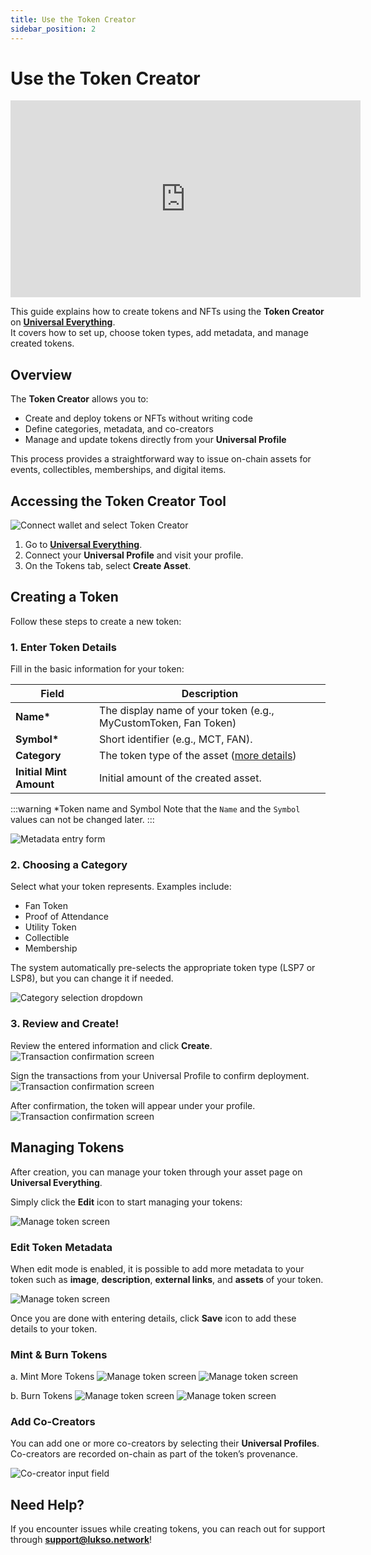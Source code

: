 ```yaml
---
title: Use the Token Creator
sidebar_position: 2
---
```


# Use the Token Creator

<div class="video-container">
<iframe width="560" height="315" src="https://www.youtube.com/embed/wveXdqB0pNk?si=M7bEFMMEfwxtu8uR" title="YouTube video player" frameborder="0" allow="accelerometer; autoplay; clipboard-write; encrypted-media; gyroscope; picture-in-picture; web-share" referrerpolicy="strict-origin-when-cross-origin" allowfullscreen></iframe></div>

This guide explains how to create tokens and NFTs using the **Token Creator** on [**Universal Everything**](https://universaleverything.io/).  
It covers how to set up, choose token types, add metadata, and manage created tokens.

## Overview

The **Token Creator** allows you to:

- Create and deploy tokens or NFTs without writing code
- Define categories, metadata, and co-creators
- Manage and update tokens directly from your **Universal Profile**

This process provides a straightforward way to issue on-chain assets for events, collectibles, memberships, and digital items.

## Accessing the Token Creator Tool

![Connect wallet and select Token Creator](../../../static/img/general/how-to/token-creator/create-asset.png)

1. Go to **[Universal Everything](https://universaleverything.io/)**.
2. Connect your **Universal Profile** and visit your profile.
3. On the Tokens tab, select **Create Asset**.

## Creating a Token

Follow these steps to create a new token:

### 1. Enter Token Details

Fill in the basic information for your token:

| Field                   | Description                                                          |
| ----------------------- | -------------------------------------------------------------------- |
| **Name\***              | The display name of your token (e.g., MyCustomToken, Fan Token)      |
| **Symbol\***            | Short identifier (e.g., MCT, FAN).                                   |
| **Category**            | The token type of the asset ([more details](#2-choosing-a-category)) |
| **Initial Mint Amount** | Initial amount of the created asset.                                 |

:::warning \*Token name and Symbol
Note that the `Name` and the `Symbol` values can not be changed later.
:::

![Metadata entry form](../../../static/img/general/how-to/token-creator/token-details.png)

### 2. Choosing a Category

Select what your token represents. Examples include:

- Fan Token
- Proof of Attendance
- Utility Token
- Collectible
- Membership

The system automatically pre-selects the appropriate token type (LSP7 or LSP8), but you can change it if needed.

![Category selection dropdown](../../../static/img/general/how-to/token-creator/tokentype-cheatsheet.png)

### 3. Review and Create!

Review the entered information and click **Create**.
![Transaction confirmation screen](../../../static/img/general/how-to/token-creator/confirm-token-details.png)

Sign the transactions from your Universal Profile to confirm deployment.
![Transaction confirmation screen](../../../static/img/general/how-to/token-creator/transactions-list.png)

After confirmation, the token will appear under your profile.
![Transaction confirmation screen](../../../static/img/general/how-to/token-creator/token-on-profile.png)

## Managing Tokens

After creation, you can manage your token through your asset page on **Universal Everything**.

Simply click the **Edit** icon to start managing your tokens:

![Manage token screen](../../../static/img/general/how-to/token-creator/edit-button-highlight.png)

### Edit Token Metadata

When edit mode is enabled, it is possible to add more metadata to your token such as **image**, **description**, **external links**, and **assets** of your token.

![Manage token screen](../../../static/img/general/how-to/token-creator/save-token-metadata.png)

Once you are done with entering details, click **Save** icon to add these details to your token.

### Mint & Burn Tokens

a. Mint More Tokens
![Manage token screen](../../../static/img/general/how-to/token-creator/mint-more.png)
![Manage token screen](../../../static/img/general/how-to/token-creator/mint-popup.png)

b. Burn Tokens
![Manage token screen](../../../static/img/general/how-to/token-creator/burn-token.png)
![Manage token screen](../../../static/img/general/how-to/token-creator/burn-popup.png)

### Add Co-Creators

You can add one or more co-creators by selecting their **Universal Profiles**.  
Co-creators are recorded on-chain as part of the token’s provenance.

![Co-creator input field](../../../static/img/general/how-to/token-creator/add-co-creator.png)

## Need Help?

If you encounter issues while creating tokens, you can reach out for support through **support@lukso.network**!
